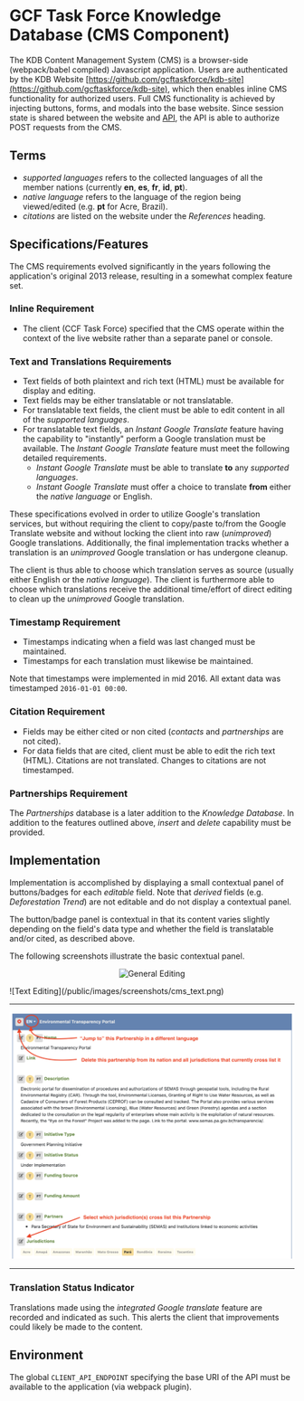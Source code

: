 # GCF Task Force Knowledge Database (CMS Component)

The KDB Content Management System (CMS) is a browser-side (webpack/babel compiled) Javascript application. Users are authenticated by the KDB Website [https://github.com/gcftaskforce/kdb-site](https://github.com/gcftaskforce/kdb-site), which then enables inline CMS functionality for authorized users. Full CMS functionality is achieved by injecting buttons, forms, and modals into the base website. Since session state is shared between the website and [API](https://github.com/gcftaskforce/kdb-api), the API is able to authorize POST requests from the CMS.

## Terms

- *supported languages* refers to the collected languages of all the member nations (currently **en**, **es**, **fr**, **id**, **pt**).
- *native language* refers to the language of the region being viewed/edited (e.g. **pt** for Acre, Brazil).
- *citations* are listed on the website under the *References* heading.

## Specifications/Features

The CMS requirements evolved significantly in the years following the application's original 2013 release, resulting in a somewhat complex feature set.

### Inline Requirement

- The client (CCF Task Force) specified that the CMS operate within the context of the live website rather than a separate panel or console.

### Text and Translations Requirements

- Text fields of both plaintext and rich text (HTML) must be available for display and editing.
- Text fields may be either translatable or not translatable.
- For translatable text fields, the client must be able to edit content in all of the *supported languages*.
- For translatable text fields, an *Instant Google Translate* feature having the capability to "instantly" perform a Google translation must be available. The *Instant Google Translate* feature must meet the following detailed requirements.
  - *Instant Google Translate* must be able to translate **to** any *supported languages*.
  - *Instant Google Translate* must offer a choice to translate **from** either the *native language* or English.

These specifications evolved in order to utilize Google's translation services, but without requiring the client to copy/paste to/from the Google Translate website and without locking the client into raw (*unimproved*) Google translations. Additionally, the final implementation tracks whether a translation is an *unimproved* Google translation or has undergone cleanup.

The client is thus able to choose which translation serves as source (usually either English or the *native language*). The client is furthermore able to choose which translations receive the additional time/effort of direct editing to clean up the *unimproved* Google translation.

### Timestamp Requirement

- Timestamps indicating when a field was last changed must be maintained.
- Timestamps for each translation must likewise be maintained.

Note that timestamps were implemented in mid 2016. All extant data was timestamped `2016-01-01 00:00`.

### Citation Requirement

- Fields may be either cited or non cited (*contacts* and *partnerships* are not cited).
- For data fields that are cited, client must be able to edit the rich text (HTML). Citations are not translated. Changes to citations are not timestamped.

### Partnerships Requirement

The *Partnerships* database is a later addition to the *Knowledge Database*. In addition to the features outlined above, *insert* and *delete* capability must be provided.

## Implementation

Implementation is accomplished by displaying a small contextual panel of buttons/badges for each *editable* field. Note that *derived* fields (e.g. *Deforestation Trend*) are not editable and do not display a contextual panel.

The button/badge panel is contextual in that its content varies slightly depending on the field's data type and whether the field is translatable and/or cited, as described above.

The following screenshots illustrate the basic contextual panel.

<p align="center">
  <img src="https://github.com/gcftaskforce/kdb-site-cms/public/images/screenshots/cms_base.png" alt="General Editing" width="400">
</p>
![Text Editing](/public/images/screenshots/cms_text.png)

___

![Partnership Overview](/public/images/screenshots/cms_partnership_overview.png)

___

<!-- Furthermore, using the

1. Speakers of the *native language* submit or enter content.
2. The *Instant Google Translate* feature is then used to derive an English version.
3. The English version can then be edited and cleaned up by an English speaker.
4. All other supported languages can be translated using the *integrated Google translate* feature. -->

### Translation Status Indicator

Translations made using the *integrated Google translate* feature are recorded and indicated as such. This alerts the client that improvements could likely be made to the content.

## Environment

The global `CLIENT_API_ENDPOINT` specifying the base URI of the API must be available to the application (via webpack plugin).
